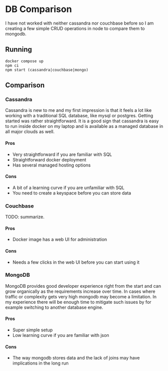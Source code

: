 # DB Comparison

I have not worked with neither cassandra nor couchbase before so I am creating a few simple CRUD operations in node to compare them to mongodb.

## Running

```shell
docker compose up
npm ci
npm start (cassandra|couchbase|mongo)
```

## Comparison

### Cassandra

Cassandra is new to me and my first impression is that it feels a lot like working with a traditional SQL database, like mysql or postgres. Getting started was rather straightforward. It is a good sign that cassandra is easy to run inside docker on my laptop and is available as a managed database in all major clouds as well.

#### Pros

- Very straightforward if you are familiar with SQL
- Straightforward docker deployment
- Has several managed hosting options

#### Cons

- A bit of a learning curve if you are unfamiliar with SQL
- You need to create a keyspace before you can store data

### Couchbase

TODO: summarize.

#### Pros

- Docker image has a web UI for administration

#### Cons

- Needs a few clicks in the web UI before you can start using it

### MongoDB

MongoDB provides good developer experience right from the start and can grow organically as the requirements increase over time. In cases where traffic or complexity gets very high mongodb may become a limitation. In my experience there will be enough time to mitigate such issues by for example switching to another database engine.

#### Pros

- Super simple setup
- Low learning curve if you are familiar with json

#### Cons

- The way mongodb stores data and the lack of joins may have implications in the long run
